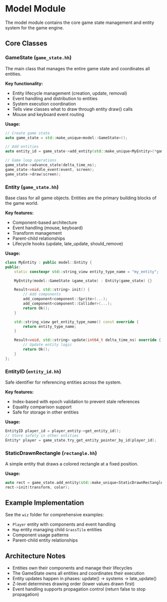 # Model Module

The model module contains the core game state management and entity system for the game engine.

## Core Classes

### GameState (`game_state.hh`)

The main class that manages the entire game state and coordinates all entities.

**Key functionality:**
- Entity lifecycle management (creation, update, removal)
- Event handling and distribution to entities
- System execution coordination
- Tells view classes what to draw through entity draw() calls
- Mouse and keyboard event routing

**Usage:**
```cpp
// Create game state
auto game_state = std::make_unique<model::GameState>();

// Add entities
auto entity_id = game_state->add_entity(std::make_unique<MyEntity>(*game_state));

// Game loop operations
game_state->advance_state(delta_time_ns);
game_state->handle_event(event, screen);
game_state->draw(screen);
```

### Entity (`game_state.hh`)

Base class for all game objects. Entities are the primary building blocks of the game world.

**Key features:**
- Component-based architecture
- Event handling (mouse, keyboard)
- Transform management
- Parent-child relationships
- Lifecycle hooks (update, late_update, should_remove)

**Usage:**
```cpp
class MyEntity : public model::Entity {
public:
    static constexpr std::string_view entity_type_name = "my_entity";

    MyEntity(model::GameState &game_state) : Entity(game_state) {}

    Result<void, std::string> init() {
        // Add components
        add_component<component::Sprite>(...);
        add_component<component::Collider>(...);
        return Ok();
    }

    std::string_view get_entity_type_name() const override {
        return entity_type_name;
    }

    Result<void, std::string> update(int64_t delta_time_ns) override {
        // Update entity logic
        return Ok();
    }
};
```

### EntityID (`entity_id.hh`)

Safe identifier for referencing entities across the system.

**Key features:**
- Index-based with epoch validation to prevent stale references
- Equality comparison support
- Safe for storage in other entities

**Usage:**
```cpp
EntityID player_id = player_entity->get_entity_id();
// Store safely in other entities
Entity* player = game_state.try_get_entity_pointer_by_id(player_id);
```

### StaticDrawnRectangle (`rectangle.hh`)

A simple entity that draws a colored rectangle at a fixed position.

**Usage:**
```cpp
auto rect = game_state.add_entity(std::make_unique<StaticDrawnRectangle>(game_state));
rect->init(transform, color);
```

## Example Implementation

See the `wiz` folder for comprehensive examples:
- `Player` entity with components and event handling
- `Map` entity managing child `GrassTile` entities
- Component usage patterns
- Parent-child entity relationships

## Architecture Notes

- Entities own their components and manage their lifecycles
- The GameState owns all entities and coordinates their execution
- Entity updates happen in phases: update() → systems → late_update()
- Z-level determines drawing order (lower values drawn first)
- Event handling supports propagation control (return false to stop propagation)